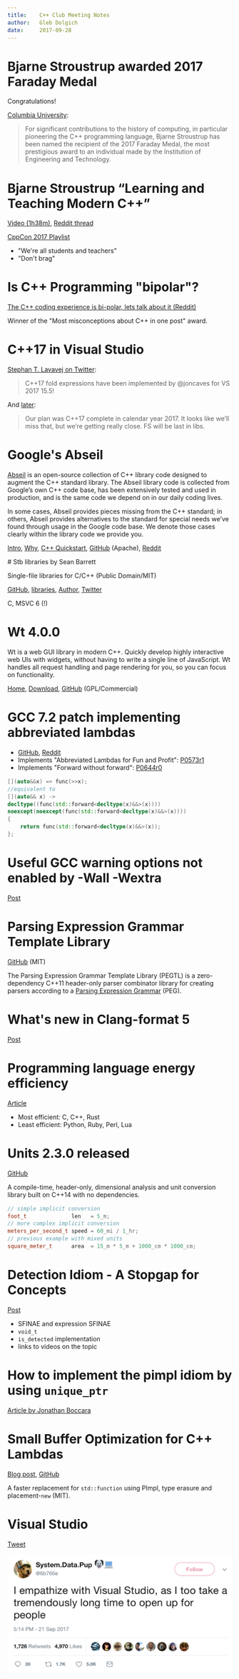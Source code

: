 ```yaml
---
title:    C++ Club Meeting Notes
author:   Gleb Dolgich
date:     2017-09-28
---
```


# Bjarne Stroustrup awarded 2017 Faraday Medal

Congratulations!

[Columbia University](https://www.cs.columbia.edu/2017/bjarne-stroustrup-awarded-2017-faraday-medal/):

> For significant contributions to the history of computing, in particular pioneering the C++ programming language, Bjarne Stroustrup has been named the recipient of the 2017 Faraday Medal, the most prestigious award to an individual made by the Institution of Engineering and Technology.

# Bjarne Stroustrup “Learning and Teaching Modern C++”

[Video (1h38m)](https://www.youtube.com/watch?v=fX2W3nNjJIo), [Reddit thread](https://www.reddit.com/r/cpp/comments/72o44u/cppcon_2017_bjarne_stroustrup_learning_and/)

[CppCon 2017 Playlist](https://www.youtube.com/playlist?list=PLHTh1InhhwT6bwIpRk0ZbCA0N2p1taxd6)

* "We're all students and teachers"
* "Don't brag"

# Is C++ Programming "bipolar"?

[The C++ coding experience is bi-polar, lets talk about it (Reddit)](https://www.reddit.com/r/cpp/comments/718fbx/the_c_coding_experience_is_bipolar_lets_talk/)

Winner of the "Most misconceptions about C++ in one post" award.

# C++17 in Visual Studio

[Stephan T. Lavavej on Twitter](https://twitter.com/StephanTLavavej/status/912828909246234624):

> C++17 fold expressions have been implemented by @joncaves for VS 2017 15.5!

And [later](https://twitter.com/StephanTLavavej/status/912937233463754752):

> Our plan was C++17 complete in calendar year 2017. It looks like we’ll miss that, but we’re getting really close. FS will be last in libs.

# Google's Abseil

[Abseil](https://abseil.io) is an open-source collection of C++ library code designed to augment the C++ standard library. The Abseil library code is collected from Google’s own C++ code base, has been extensively tested and used in production, and is the same code we depend on in our daily coding lives.

In some cases, Abseil provides pieces missing from the C++ standard; in others, Abseil provides alternatives to the standard for special needs we’ve found through usage in the Google code base. We denote those cases clearly within the library code we provide you.

[Intro](https://abseil.io/about/intro), [Why](https://abseil.io/about/philosophy), [C++ Quickstart](https://abseil.io/docs/cpp/quickstart), [GitHub](https://github.com/abseil/) (Apache), [Reddit](https://www.reddit.com/r/cpp/comments/72m3e3/introducing_abseil_a_new_common_libraries_project/)

# Stb libraries by Sean Barrett

Single-file libraries for C/C++ (Public Domain/MIT)

[GitHub](https://github.com/nothings/stb), [libraries](https://github.com/nothings/stb#stb_libs), [Author](http://nothings.org), [Twitter](https://twitter.com/nothings)

C, MSVC 6 (!)

# Wt 4.0.0

Wt is a web GUI library in modern C++. Quickly develop highly interactive web UIs with widgets, without having to write a single line of JavaScript. Wt handles all request handling and page rendering for you, so you can focus on functionality.

[Home](https://www.webtoolkit.eu/wt/), [Download](https://www.webtoolkit.eu/wt/download), [GitHub](https://github.com/emweb/wt) (GPL/Commercial)

# GCC 7.2 patch implementing abbreviated lambdas

* [GitHub](https://github.com/DaemonSnake/gcc-abriviated-cpp-lambda), [Reddit](https://www.reddit.com/r/cpp/comments/708tpd/c_abbreviated_lambdas_for_fun_and_profit_gcc72/)
* Implements "Abbreviated Lambdas for Fun and Profit": [P0573r1](http://www.open-std.org/jtc1/sc22/wg21/docs/papers/2017/p0573r1.html)
* Implements "Forward without forward": [P0644r0](http://www.open-std.org/jtc1/sc22/wg21/docs/papers/2017/p0644r0.html)

```cpp
[](auto&&x) => func(>>x);
//equivalent to
[](auto&& x) ->
decltype((func(std::forward<decltype(x)&&>(x))))
noexcept(noexcept(func(std::forward<decltype(x)&&>(x))))
{
    return func(std::forward<decltype(x)&&>(x));
};
```

# Useful GCC warning options not enabled by -Wall -Wextra

[Post](https://kristerw.blogspot.co.uk/2017/09/useful-gcc-warning-options-not-enabled.html)

# Parsing Expression Grammar Template Library

[GitHub](https://github.com/taocpp/PEGTL) (MIT)

The Parsing Expression Grammar Template Library (PEGTL) is a zero-dependency C++11 header-only parser combinator library for creating parsers according to a [Parsing Expression Grammar](http://en.wikipedia.org/wiki/Parsing_expression_grammar) (PEG).

# What's new in Clang-format 5

[Post](https://blog.benoitblanchon.fr/clang-format-5/)

# Programming language energy efficiency

[Article](https://sites.google.com/view/energy-efficiency-languages/results)

* Most efficient: C, C++, Rust
* Least efficient: Python, Ruby, Perl, Lua

# Units 2.3.0 released

[GitHub](https://github.com/nholthaus/units/tree/v2.3.0)

A compile-time, header-only, dimensional analysis and unit conversion library built on C++14 with no dependencies.

```cpp
// simple implicit conversion
foot_t              len   = 5_m;
// more complex implicit conversion
meters_per_second_t speed = 60_mi / 1_hr;
// previous example with mixed units
square_meter_t      area  = 15_m * 5_m + 1000_cm * 1000_cm;
```

# Detection Idiom - A Stopgap for Concepts

[Post](https://blog.tartanllama.xyz/detection-idiom/)

* SFINAE and expression SFINAE
* `void_t`
* `is_detected` implementation
* links to videos on the topic

# How to implement the pimpl idiom by using `unique_ptr`

[Article by Jonathan Boccara](https://www.fluentcpp.com/2017/09/22/make-pimpl-using-unique_ptr/)

# Small Buffer Optimization for C++ Lambdas

[Blog post](https://hackernoon.com/experimenting-with-small-buffer-optimization-for-c-lambdas-d5b703fb47e4), [GitHub](https://github.com/LoopPerfect/smallfunction)

A faster replacement for `std::function` using PImpl, type erasure and placement-`new` (MIT).

# Visual Studio

[Tweet](https://twitter.com/6b766e/status/910899932248268801)

![](img/visual_studio_open_up_50.png)
